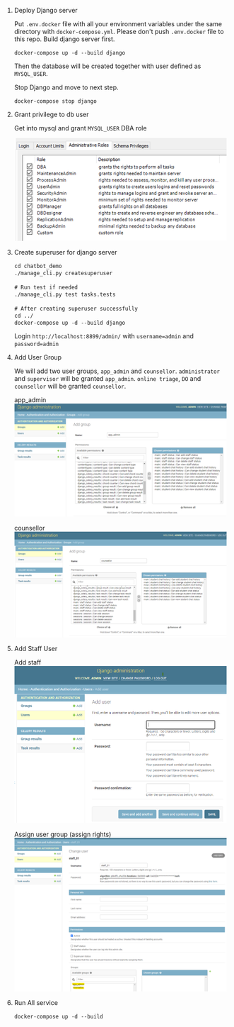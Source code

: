 1. Deploy Django server 
   
    Put `.env.docker` file with all your environment variables under the same directory with `docker-compose.yml`.
    Please don't push `.env.docker` file to this repo.
    Build django server first.
    ```shell
    docker-compose up -d --build django
    ```
    Then the database will be created together with user defined as `MYSQL_USER`.

    Stop Django and move to next step.
    ```shell
    docker-compose stop django
    ```

2. Grant privilege to db user
    
    Get into mysql and grant `MYSQL_USER` DBA role
   
   ![dba_role](img/dba.png)
   
3. Create superuser for django server

   ```shell
   cd chatbot_demo
   ./manage_cli.py createsuperuser
   
   # Run test if needed
   ./manage_cli.py test tasks.tests
   
   # After creating superuser successfully
   cd ../
   docker-compose up -d --build django
   ```
   Login `http://localhost:8899/admin/` with `username=admin` and `password=admin`

4. Add User Group
   
   We will add two user groups, `app_admin` and `counsellor`.
   `administrator` and `supervisor` will be granted `app_admin`. 
   `online triage`, `DO` and `counsellor` will be granted `counsellor`. 

   app_admin
   ![app_admin.png](img/app_admin.png)
   
   counsellor
   ![counsellor.png](img/counsellor.png)

5. Add Staff User
   
   Add staff
   ![add_staff](img/add_staff.png)

   Assign user group (assign rights)
   ![assign_groups.png](img/assign_groups.png)
   
6. Run All service

   ```shell
   docker-compose up -d --build
   ```